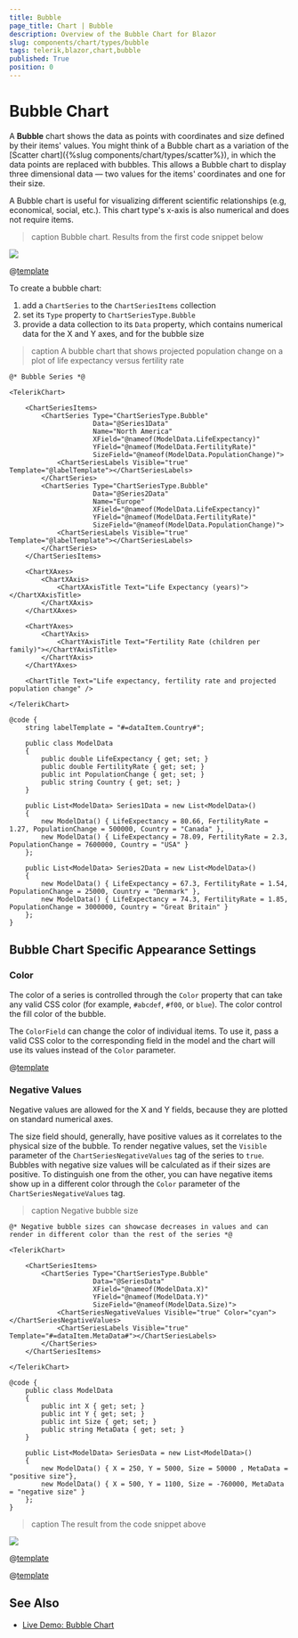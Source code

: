 ```yaml
---
title: Bubble
page_title: Chart | Bubble
description: Overview of the Bubble Chart for Blazor
slug: components/chart/types/bubble
tags: telerik,blazor,chart,bubble
published: True
position: 0
---
```


# Bubble Chart

A **Bubble** chart shows the data as points with coordinates and size defined by their items' values. You might think of a Bubble chart as a variation of the [Scatter chart]({%slug components/chart/types/scatter%}), in which the data points are replaced with bubbles. This allows a Bubble chart to display three dimensional data — two values for the items' coordinates and one for their size.

A Bubble chart is useful for visualizing different scientific relationships (e.g, economical, social, etc.). This chart type's x-axis is also numerical and does not require items.

>caption Bubble chart. Results from the first code snippet below

![](images/basic-bubble-chart.png)

@[template](/_contentTemplates/chart/link-to-basics.md#understand-basics-and-databinding-first)

To create a bubble chart:

1. add a `ChartSeries` to the `ChartSeriesItems` collection
2. set its `Type` property to `ChartSeriesType.Bubble`
3. provide a data collection to its `Data` property, which contains numerical data for the X and Y axes, and for the bubble size


>caption A bubble chart that shows projected population change on a plot of life expectancy versus fertility rate

````CSHTML
@* Bubble Series *@

<TelerikChart>

    <ChartSeriesItems>
        <ChartSeries Type="ChartSeriesType.Bubble"
                     Data="@Series1Data"
                     Name="North America"
                     XField="@nameof(ModelData.LifeExpectancy)"
                     YField="@nameof(ModelData.FertilityRate)"
                     SizeField="@nameof(ModelData.PopulationChange)">
            <ChartSeriesLabels Visible="true" Template="@labelTemplate"></ChartSeriesLabels>
        </ChartSeries>
        <ChartSeries Type="ChartSeriesType.Bubble"
                     Data="@Series2Data"
                     Name="Europe"
                     XField="@nameof(ModelData.LifeExpectancy)"
                     YField="@nameof(ModelData.FertilityRate)"
                     SizeField="@nameof(ModelData.PopulationChange)">
            <ChartSeriesLabels Visible="true" Template="@labelTemplate"></ChartSeriesLabels>
        </ChartSeries>
    </ChartSeriesItems>

    <ChartXAxes>
        <ChartXAxis>
            <ChartXAxisTitle Text="Life Expectancy (years)"></ChartXAxisTitle>
        </ChartXAxis>
    </ChartXAxes>

    <ChartYAxes>
        <ChartYAxis>
            <ChartYAxisTitle Text="Fertility Rate (children per family)"></ChartYAxisTitle>
        </ChartYAxis>
    </ChartYAxes>

    <ChartTitle Text="Life expectancy, fertility rate and projected population change" />

</TelerikChart>

@code {
    string labelTemplate = "#=dataItem.Country#";

    public class ModelData
    {
        public double LifeExpectancy { get; set; }
        public double FertilityRate { get; set; }
        public int PopulationChange { get; set; }
        public string Country { get; set; }
    }

    public List<ModelData> Series1Data = new List<ModelData>()
    {
        new ModelData() { LifeExpectancy = 80.66, FertilityRate = 1.27, PopulationChange = 500000, Country = "Canada" },
        new ModelData() { LifeExpectancy = 78.09, FertilityRate = 2.3, PopulationChange = 7600000, Country = "USA" }
    };

    public List<ModelData> Series2Data = new List<ModelData>()
    {
        new ModelData() { LifeExpectancy = 67.3, FertilityRate = 1.54, PopulationChange = 25000, Country = "Denmark" },
        new ModelData() { LifeExpectancy = 74.3, FertilityRate = 1.85, PopulationChange = 3000000, Country = "Great Britain" }
    };
}

````


## Bubble Chart Specific Appearance Settings

### Color

The color of a series is controlled through the `Color` property that can take any valid CSS color (for example, `#abcdef`, `#f00`, or `blue`). The color control the fill color of the bubble.

The `ColorField` can change the color of individual items. To use it, pass a valid CSS color to the corresponding field in the model and the chart will use its values instead of the `Color` parameter.


@[template](/_contentTemplates/chart/link-to-basics.md#opacity-area-bubble)


### Negative Values

Negative values are allowed for the X and Y fields, because they are plotted on standard numerical axes.

The size field should, generally, have positive values as it correlates to the physical size of the bubble. To render negative values, set the `Visible` parameter of the `ChartSeriesNegativeValues` tag of the series to `true`. Bubbles with negative size values will be calculated as if their sizes are positive. To distinguish one from the other, you can have negative items show up in a different color through the `Color` parameter of the `ChartSeriesNegativeValues` tag.

>caption Negative bubble size

````CSHTML
@* Negative bubble sizes can showcase decreases in values and can render in different color than the rest of the series *@

<TelerikChart>

    <ChartSeriesItems>
        <ChartSeries Type="ChartSeriesType.Bubble"
                     Data="@SeriesData"
                     XField="@nameof(ModelData.X)"
                     YField="@nameof(ModelData.Y)"
                     SizeField="@nameof(ModelData.Size)">
            <ChartSeriesNegativeValues Visible="true" Color="cyan"></ChartSeriesNegativeValues>
            <ChartSeriesLabels Visible="true" Template="#=dataItem.MetaData#"></ChartSeriesLabels>
        </ChartSeries>
    </ChartSeriesItems>

</TelerikChart>

@code {
    public class ModelData
    {
        public int X { get; set; }
        public int Y { get; set; }
        public int Size { get; set; }
        public string MetaData { get; set; }
    }

    public List<ModelData> SeriesData = new List<ModelData>()
    {
        new ModelData() { X = 250, Y = 5000, Size = 50000 , MetaData = "positive size"},
        new ModelData() { X = 500, Y = 1100, Size = -760000, MetaData = "negative size" }
    };
}
````

>caption The result from the code snippet above

![](images/bubble-chart-negative-values.png)


@[template](/_contentTemplates/chart/link-to-basics.md#configurable-nested-chart-settings)

@[template](/_contentTemplates/chart/link-to-basics.md#configurable-nested-chart-settings-numerical)


## See Also

  * [Live Demo: Bubble Chart](https://demos.telerik.com/blazor-ui/chart/bubble-chart)
